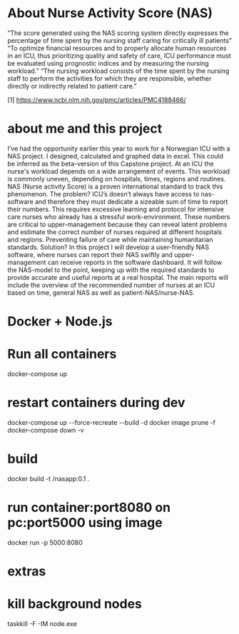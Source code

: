 # About Nurse Activity Score (NAS)

“The score generated using the NAS scoring system directly expresses the percentage of time spent by the nursing staff caring for critically ill patients”
“To optimize financial resources and to properly allocate human resources in an ICU, thus prioritizing quality and safety of care, ICU performance must be evaluated using prognostic indices and by measuring the nursing workload.”
“The nursing workload consists of the time spent by the nursing staff to perform the activities for which they are responsible, whether directly or indirectly related to patient care.”

[1] https://www.ncbi.nlm.nih.gov/pmc/articles/PMC4188466/

# about me and this project

I’ve had the opportunity earlier this year to work for a Norwegian ICU with a NAS project. I designed, calculated and graphed data in excel. This could be inferred as the beta-version of this Capstone project.
At an ICU the nurse's workload depends on a wide arrangement of events. This workload is commonly uneven, depending on hospitals, times, regions and routines. NAS (Nurse activity Score) is a proven international standard to track this phenomenon.
The problem? ICU’s doesn’t always have access to nas-software and therefore they must dedicate a sizeable sum of time to report their numbers. This requires excessive learning and protocol for intensive care nurses who already has a stressful work-environment.
These numbers are critical to upper-management because they can reveal latent problems and estimate the correct number of nurses required at different hospitals and regions. Preventing failure of care while maintaining humanitarian standards.
Solution? In this project I will develop a user-friendly NAS software, where nurses can report their NAS swiftly and upper-management can receive reports in the software dashboard. It will follow the NAS-model to the point, keeping up with the required standards to provide accurate and useful reports at a real hospital. The main reports will include the overview of the recommended number of nurses at an ICU based on time, general NAS as well as patient-NAS/nurse-NAS.


# Docker + Node.js

# Run all containers
docker-compose up

# restart containers during dev
docker-compose up --force-recreate --build -d
docker image prune -f
docker-compose down -v

# build
docker build -t <user>/nasapp:0.1 .

# run container:port8080 on pc:port5000 using image
docker run -p 5000:8080 <image-id>


# extras

# kill background nodes
taskkill -F -IM node.exe
